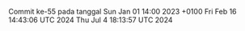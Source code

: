 Commit ke-55 pada tanggal Sun Jan 01 14:00 2023 +0100
Fri Feb 16 14:43:06 UTC 2024
Thu Jul  4 18:13:57 UTC 2024
